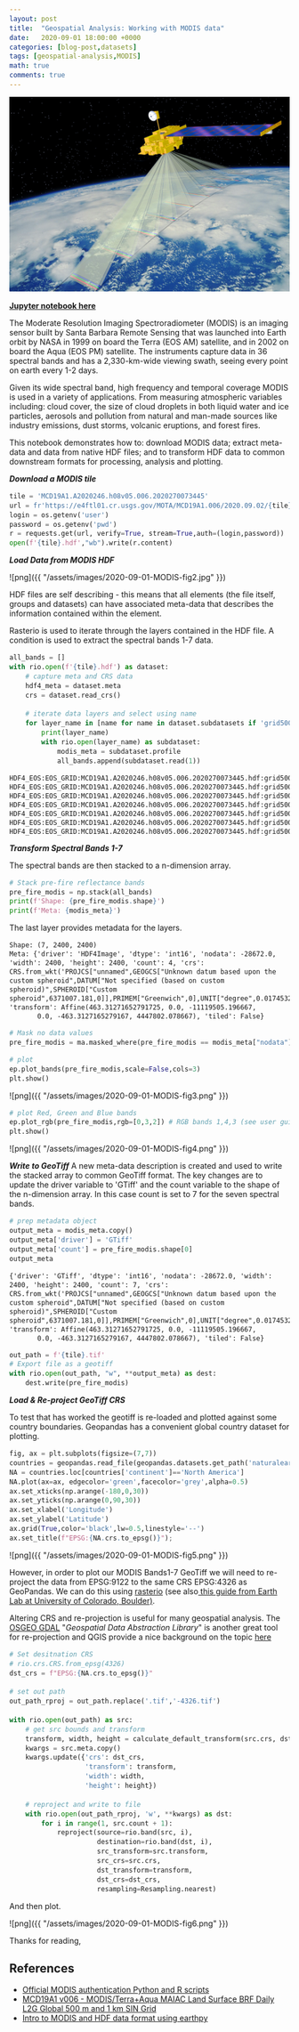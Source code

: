 ```yaml
---
layout: post
title:  "Geospatial Analysis: Working with MODIS data"
date:   2020-09-01 18:00:00 +0000
categories: [blog-post,datasets]
tags: [geospatial-analysis,MODIS]
math: true
comments: true
---
```

<img src="/assets/images/2020-09-01-MODIS-fig1.jpg" alt="drawing" width="800" height="350"/>


**[Jupyter notebook here](https://github.com/bpostance/deng.learn/blob/master/earth.observation/modis/00.ETL-MODIS.ipynb)**

The Moderate Resolution Imaging Spectroradiometer (MODIS) is an imaging sensor built by Santa Barbara Remote Sensing that was launched into Earth orbit by NASA in 1999 on board the Terra (EOS AM) satellite, and in 2002 on board the Aqua (EOS PM) satellite. The instruments capture data in 36 spectral bands and has a 2,330-km-wide viewing swath, seeing every point on earth every 1-2 days.

Given its wide spectral band, high frequency and temporal coverage MODIS is used in a variety of applications. From measuring atmospheric variables including: cloud cover, the size of cloud droplets in both liquid water and ice particles, aerosols and pollution from natural and man-made sources like industry emissions, dust storms, volcanic eruptions, and forest fires.

This notebook demonstrates how to: download MODIS data; extract meta-data and data from native HDF files; and to transform HDF data to common downstream formats for processing, analysis and plotting.


***Download a MODIS tile***

```python
tile = 'MCD19A1.A2020246.h08v05.006.2020270073445'
url = fr'https://e4ftl01.cr.usgs.gov/MOTA/MCD19A1.006/2020.09.02/{tile}.hdf'
login = os.getenv('user')
password = os.getenv('pwd')
r = requests.get(url, verify=True, stream=True,auth=(login,password))
open(f'{tile}.hdf',"wb").write(r.content)
```

***Load Data from MODIS HDF***

![png]({{ "/assets/images/2020-09-01-MODIS-fig2.jpg" }})

HDF files are self describing - this means that all elements (the file itself, groups and datasets) can have associated meta-data that describes the information contained within the element.

Rasterio is used to iterate through the layers contained in the HDF file. A condition is used to extract the spectral bands 1-7 data. 

```python
all_bands = []
with rio.open(f'{tile}.hdf') as dataset:
    # capture meta and CRS data
    hdf4_meta = dataset.meta 
    crs = dataset.read_crs()
    
    # iterate data layers and select using name
    for layer_name in [name for name in dataset.subdatasets if 'grid500m:Sur_refl_500m' in name]:
        print(layer_name)
        with rio.open(layer_name) as subdataset:
            modis_meta = subdataset.profile
            all_bands.append(subdataset.read(1))
```

	HDF4_EOS:EOS_GRID:MCD19A1.A2020246.h08v05.006.2020270073445.hdf:grid500m:Sur_refl_500m1
    HDF4_EOS:EOS_GRID:MCD19A1.A2020246.h08v05.006.2020270073445.hdf:grid500m:Sur_refl_500m2
    HDF4_EOS:EOS_GRID:MCD19A1.A2020246.h08v05.006.2020270073445.hdf:grid500m:Sur_refl_500m3
    HDF4_EOS:EOS_GRID:MCD19A1.A2020246.h08v05.006.2020270073445.hdf:grid500m:Sur_refl_500m4
    HDF4_EOS:EOS_GRID:MCD19A1.A2020246.h08v05.006.2020270073445.hdf:grid500m:Sur_refl_500m5
    HDF4_EOS:EOS_GRID:MCD19A1.A2020246.h08v05.006.2020270073445.hdf:grid500m:Sur_refl_500m6
    HDF4_EOS:EOS_GRID:MCD19A1.A2020246.h08v05.006.2020270073445.hdf:grid500m:Sur_refl_500m7
    

***Transform Spectral Bands 1-7***

The spectral bands are then stacked to a n-dimension array. 

```python
# Stack pre-fire reflectance bands
pre_fire_modis = np.stack(all_bands)
print(f'Shape: {pre_fire_modis.shape}')
print(f'Meta: {modis_meta}')
```
The last layer provides metadata for the layers.

    Shape: (7, 2400, 2400)
    Meta: {'driver': 'HDF4Image', 'dtype': 'int16', 'nodata': -28672.0, 'width': 2400, 'height': 2400, 'count': 4, 'crs': CRS.from_wkt('PROJCS["unnamed",GEOGCS["Unknown datum based upon the custom spheroid",DATUM["Not specified (based on custom spheroid)",SPHEROID["Custom spheroid",6371007.181,0]],PRIMEM["Greenwich",0],UNIT["degree",0.0174532925199433,AUTHORITY["EPSG","9122"]]],PROJECTION["Sinusoidal"],PARAMETER["longitude_of_center",0],PARAMETER["false_easting",0],PARAMETER["false_northing",0],UNIT["Meter",1],AXIS["Easting",EAST],AXIS["Northing",NORTH]]'), 'transform': Affine(463.31271652791725, 0.0, -11119505.196667,
           0.0, -463.3127165279167, 4447802.078667), 'tiled': False}
    


```python
# Mask no data values
pre_fire_modis = ma.masked_where(pre_fire_modis == modis_meta["nodata"], pre_fire_modis)
```


```python
# plot
ep.plot_bands(pre_fire_modis,scale=False,cols=3)
plt.show()
```


![png]({{ "/assets/images/2020-09-01-MODIS-fig3.png" }})



```python
# plot Red, Green and Blue bands
ep.plot_rgb(pre_fire_modis,rgb=[0,3,2]) # RGB bands 1,4,3 (see user guide)
plt.show()
```


![png]({{ "/assets/images/2020-09-01-MODIS-fig4.png" }})


***Write to GeoTiff***
A new meta-data description is created and used to write the stacked array to common GeoTiff format. The key changes are to update the driver variable to 'GTiff' and the count variable to the shape of the n-dimension array. In this case count is set to 7 for the seven spectral bands.

```python
# prep metadata object
output_meta = modis_meta.copy()
output_meta['driver'] = 'GTiff'
output_meta['count'] = pre_fire_modis.shape[0]
output_meta
```




    {'driver': 'GTiff', 'dtype': 'int16', 'nodata': -28672.0, 'width': 2400, 'height': 2400, 'count': 7, 'crs': CRS.from_wkt('PROJCS["unnamed",GEOGCS["Unknown datum based upon the custom spheroid",DATUM["Not specified (based on custom spheroid)",SPHEROID["Custom spheroid",6371007.181,0]],PRIMEM["Greenwich",0],UNIT["degree",0.0174532925199433,AUTHORITY["EPSG","9122"]]],PROJECTION["Sinusoidal"],PARAMETER["longitude_of_center",0],PARAMETER["false_easting",0],PARAMETER["false_northing",0],UNIT["Meter",1],AXIS["Easting",EAST],AXIS["Northing",NORTH]]'), 'transform': Affine(463.31271652791725, 0.0, -11119505.196667,
           0.0, -463.3127165279167, 4447802.078667), 'tiled': False}




```python
out_path = f'{tile}.tif'
# Export file as a geotiff
with rio.open(out_path, "w", **output_meta) as dest:
    dest.write(pre_fire_modis)
```

***Load & Re-project GeoTiff CRS***

To test that has worked the geotiff is re-loaded and plotted against some country boundaries. Geopandas has a convenient global country dataset for plotting.

```python
fig, ax = plt.subplots(figsize=(7,7))
countries = geopandas.read_file(geopandas.datasets.get_path('naturalearth_lowres'))
NA = countries.loc[countries['continent']=='North America']
NA.plot(ax=ax, edgecolor='green',facecolor='grey',alpha=0.5)
ax.set_xticks(np.arange(-180,0,30))
ax.set_yticks(np.arange(0,90,30))
ax.set_xlabel('Longitude')
ax.set_ylabel('Latitude')
ax.grid(True,color='black',lw=0.5,linestyle='--')
ax.set_title(f"EPSG:{NA.crs.to_epsg()}");
```

![png]({{ "/assets/images/2020-09-01-MODIS-fig5.png" }})

However, in order to plot our MODIS Bands1-7 GeoTiff we will need to re-project the data from EPSG:9122 to the same CRS EPSG:4326 as GeoPandas. We can do this using [rasterio](https://rasterio.readthedocs.io/en/latest/topics/reproject.html) (see also[ this guide from Earth Lab at University of Colorado, Boulder)](https://www.earthdatascience.org/courses/use-data-open-source-python/intro-raster-data-python/raster-data-processing/reproject-raster/).

Altering CRS and re-projection is useful for many geospatial analysis. The [OSGEO GDAL](https://gdal.org/) "*Geospatial Data Abstraction Library*" is another great tool for re-projection and QGIS provide a nice background on the topic [here](https://docs.qgis.org/3.10/en/docs/training_manual/vector_analysis/reproject_transform.html?highlight=reprojecting)


```python
# Set desitnation CRS
# rio.crs.CRS.from_epsg(4326)
dst_crs = f"EPSG:{NA.crs.to_epsg()}"

# set out path
out_path_rproj = out_path.replace('.tif','-4326.tif')

with rio.open(out_path) as src:
    # get src bounds and transform
    transform, width, height = calculate_default_transform(src.crs, dst_crs, src.width, src.height, *src.bounds)
    kwargs = src.meta.copy()
    kwargs.update({'crs': dst_crs,
                   'transform': transform,
                   'width': width,
                   'height': height})
    
    # reproject and write to file
    with rio.open(out_path_rproj, 'w', **kwargs) as dst:
        for i in range(1, src.count + 1):
            reproject(source=rio.band(src, i),
                      destination=rio.band(dst, i),
                      src_transform=src.transform,
                      src_crs=src.crs,
                      dst_transform=transform,
                      dst_crs=dst_crs,
                      resampling=Resampling.nearest)
```

And then plot.

![png]({{ "/assets/images/2020-09-01-MODIS-fig6.png" }})


Thanks for reading, 

References
-----
 - [Official MODIS authentication Python and R scripts](https://lpdaac.usgs.gov/tools/data-prep-scripts/)
 - [MCD19A1 v006 - MODIS/Terra+Aqua MAIAC Land Surface BRF Daily L2G Global 500 m and 1 km SIN Grid](https://lpdaac.usgs.gov/products/mcd19a1v006/)
 - [Intro to MODIS and HDF data format using earthpy](https://www.earthdatascience.org/courses/use-data-open-source-python/hierarchical-data-formats-hdf/intro-to-hdf4/)
